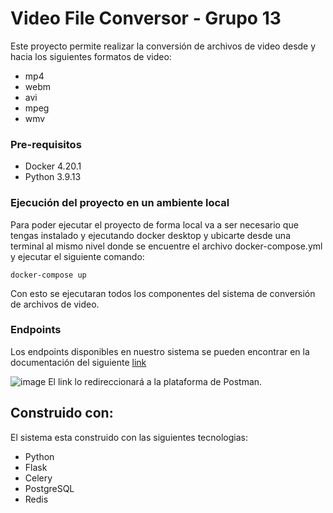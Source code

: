 # Video File Conversor - Grupo 13

Este proyecto permite realizar la conversión de archivos de video desde y hacia los siguientes formatos de video:
* mp4
* webm
* avi
* mpeg
* wmv

### Pre-requisitos
* Docker 4.20.1
* Python 3.9.13

### Ejecución del proyecto en un ambiente local
Para poder ejecutar el proyecto de forma local va a ser necesario que tengas instalado y ejecutando docker desktop y ubicarte desde una terminal al mismo nivel donde se encuentre el archivo docker-compose.yml y ejecutar el siguiente comando:

```
docker-compose up
```
Con esto se ejecutaran todos los componentes del sistema de conversión de archivos de video.

### Endpoints
Los endpoints disponibles en nuestro sistema se pueden encontrar en la documentación del siguiente [link](https://www.postman.com/blue-crescent-52144/workspace/misw4204-desarrollo-de-sw-en-la-nube/collection/10850197-6efc143a-0114-4017-8150-4830a8cbe3db?action=share&creator=30445933)

![image](https://github.com/jesushenriquez/misw4204-desarrollo-sw-nube/assets/124113463/ecd61599-c53c-4a36-ba91-3d287d7648ed)
El link lo redireccionará a la plataforma de Postman.

## Construido con:
El sistema esta construido con las siguientes tecnologias:

* Python
* Flask
* Celery
* PostgreSQL
* Redis
